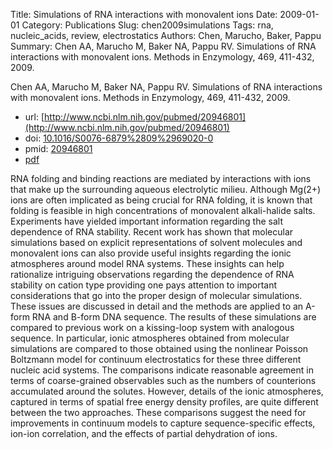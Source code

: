 Title: Simulations of RNA interactions with monovalent ions
Date: 2009-01-01
Category: Publications
Slug: chen2009simulations
Tags: rna, nucleic_acids, review, electrostatics
Authors: Chen, Marucho, Baker, Pappu
Summary: Chen AA, Marucho M, Baker NA, Pappu RV. Simulations of RNA interactions with monovalent ions. Methods in Enzymology, 469, 411-432, 2009. 

Chen AA, Marucho M, Baker NA, Pappu RV. Simulations of RNA interactions with monovalent ions. Methods in Enzymology, 469, 411-432, 2009. 

* url: [http://www.ncbi.nlm.nih.gov/pubmed/20946801](http://www.ncbi.nlm.nih.gov/pubmed/20946801)
* doi: [10.1016/S0076-6879%2809%2969020-0](http://dx.doi.org/10.1016/S0076-6879%2809%2969020-0)
* pmid: [20946801](http://www.ncbi.nlm.nih.gov/pubmed/20946801)
* [pdf](http://sobolevnrm.github.io/papers/chen2009simulations.pdf)

RNA folding and binding reactions are mediated by interactions with ions that make up the surrounding aqueous electrolytic milieu. Although Mg(2+) ions are often implicated as being crucial for RNA folding, it is known that folding is feasible in high concentrations of monovalent alkali-halide salts. Experiments have yielded important information regarding the salt dependence of RNA stability. Recent work has shown that molecular simulations based on explicit representations of solvent molecules and monovalent ions can also provide useful insights regarding the ionic atmospheres around model RNA systems. These insights can help rationalize intriguing observations regarding the dependence of RNA stability on cation type providing one pays attention to important considerations that go into the proper design of molecular simulations. These issues are discussed in detail and the methods are applied to an A-form RNA and B-form DNA sequence. The results of these simulations are compared to previous work on a kissing-loop system with analogous sequence. In particular, ionic atmospheres obtained from molecular simulations are compared to those obtained using the nonlinear Poisson Boltzmann model for continuum electrostatics for these three different nucleic acid systems. The comparisons indicate reasonable agreement in terms of coarse-grained observables such as the numbers of counterions accumulated around the solutes. However, details of the ionic atmospheres, captured in terms of spatial free energy density profiles, are quite different between the two approaches. These comparisons suggest the need for improvements in continuum models to capture sequence-specific effects, ion-ion correlation, and the effects of partial dehydration of ions.
